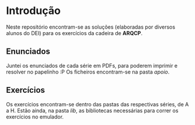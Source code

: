 Introdução
==========
Neste repositório encontram-se as soluções (elaboradas por diversos alunos do DEI) para os exercícios da cadeira de __ARQCP__.

Enunciados
----------
Juntei os enunciados de cada série em PDFs, para poderem imprimir e resolver no papelinho :P
Os ficheiros encontram-se na pasta _apoio_.

Exercícios
----------
Os exercícios encontram-se dentro das pastas das respectivas séries, de A a H.
Estão ainda, na pasta _lib_, as bibliotecas necessárias para correr os exercícios no emulador.